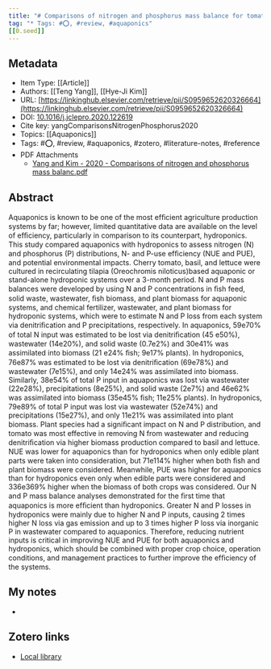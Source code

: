 ```yaml
---
title: "# Comparisons of nitrogen and phosphorus mass balance for tomato-, basil-, and lettuce-based aquaponic and hydroponic systems"
tag: "* Tags: #⭕, #review, #aquaponics"
[[0.seed]]
---
```


## Metadata

* Item Type: [[Article]]
* Authors: [[Teng Yang]], [[Hye-Ji Kim]]
* URL: [https://linkinghub.elsevier.com/retrieve/pii/S0959652620326664](https://linkinghub.elsevier.com/retrieve/pii/S0959652620326664)
* DOI: [10.1016/j.jclepro.2020.122619](https://doi.org/10.1016/j.jclepro.2020.122619)
* Cite key: yangComparisonsNitrogenPhosphorus2020
* Topics: [[Aquaponics]]
* Tags: #⭕, #review, #aquaponics, #zotero, #literature-notes, #reference 
* PDF Attachments
	- [Yang and Kim - 2020 - Comparisons of nitrogen and phosphorus mass balanc.pdf](zotero://open-pdf/library/items/IDWP3YUL)


## Abstract

Aquaponics is known to be one of the most efﬁcient agriculture production systems by far; however, limited quantitative data are available on the level of efﬁciency, particularly in comparison to its counterpart, hydroponics. This study compared aquaponics with hydroponics to assess nitrogen (N) and phosphorus (P) distributions, N- and P-use efﬁciency (NUE and PUE), and potential environmental impacts. Cherry tomato, basil, and lettuce were cultured in recirculating tilapia (Oreochromis niloticus)based aquaponic or stand-alone hydroponic systems over a 3-month period. N and P mass balances were developed by using N and P concentrations in ﬁsh feed, solid waste, wastewater, ﬁsh biomass, and plant biomass for aquaponic systems, and chemical fertilizer, wastewater, and plant biomass for hydroponic systems, which were to estimate N and P loss from each system via denitriﬁcation and P precipitations, respectively. In aquaponics, 59e70% of total N input was estimated to be lost via denitriﬁcation (45 e50%), wastewater (14e20%), and solid waste (0.7e2%) and 30e41% was assimilated into biomass (21 e24% ﬁsh; 9e17% plants). In hydroponics, 76e87% was estimated to be lost via denitriﬁcation (69e78%) and wastewater (7e15%), and only 14e24% was assimilated into biomass. Similarly, 38e54% of total P input in aquaponics was lost via wastewater (22e28%), precipitations (8e25%), and solid waste (2e7%) and 46e62% was assimilated into biomass (35e45% ﬁsh; 11e25% plants). In hydroponics, 79e89% of total P input was lost via wastewater (52e74%) and precipitations (15e27%), and only 11e21% was assimilated into plant biomass. Plant species had a signiﬁcant impact on N and P distribution, and tomato was most effective in removing N from wastewater and reducing denitriﬁcation via higher biomass production compared to basil and lettuce. NUE was lower for aquaponics than for hydroponics when only edible plant parts were taken into consideration, but 71e114% higher when both ﬁsh and plant biomass were considered. Meanwhile, PUE was higher for aquaponics than for hydroponics even only when edible parts were considered and 336e369% higher when the biomass of both crops was considered. Our N and P mass balance analyses demonstrated for the ﬁrst time that aquaponics is more efﬁcient than hydroponics. Greater N and P losses in hydroponics were mainly due to higher N and P inputs, causing 2 times higher N loss via gas emission and up to 3 times higher P loss via inorganic P in wastewater compared to aquaponics. Therefore, reducing nutrient inputs is critical in improving NUE and PUE for both aquaponics and hydroponics, which should be combined with proper crop choice, operation conditions, and management practices to further improve the efﬁciency of the systems.



## My notes

-

## Zotero links

* [Local library](zotero://select/items/1_ZPEEHUJ2)